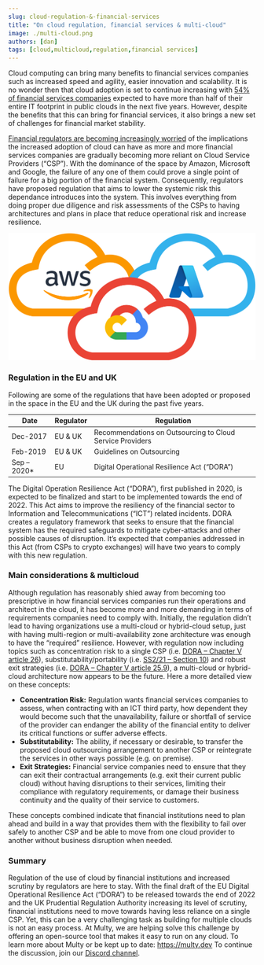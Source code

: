 ```yaml
---
slug: cloud-regulation-&-financial-services
title: "On cloud regulation, financial services & multi-cloud"
image: ./multi-cloud.png
authors: [dan]
tags: [cloud,multicloud,regulation,financial services]
---
```

Cloud computing can bring many benefits to financial services companies such as increased speed and agility, easier innovation and scalability. It is no wonder then that cloud adoption is set to continue increasing with [54% of financial services companies](https://www.mckinsey.com/business-functions/mckinsey-digital/our-insights/three-big-moves-that-can-decide-a-financial-institutions-future-in-the-cloud) expected to have more than half of their entire IT footprint in public clouds in the next five years. However, despite the benefits that this can bring for financial services, it also brings a new set of challenges for financial market stability.

[Financial regulators are becoming increasingly worried](https://www.ft.com/content/29405a47-586b-4c5a-b641-0f479b4cee1d) of the implications the increased adoption of cloud can have as more and more financial services companies are gradually becoming more reliant on Cloud Service Providers (“CSP”). With the dominance of the space by Amazon, Microsoft and Google, the failure of any one of them could prove a single point of failure for a big portion of the financial system. Consequently, regulators have proposed regulation that aims to lower the systemic risk this dependance introduces into the system. This involves everything from doing proper due diligence and risk assessments of the CSPs to having architectures and plans in place that reduce operational risk and increase resilience.

<div class="text--center" >

<div style={{display: 'block',marginLeft: 'auto',marginRight: 'auto',width: '70%'}}>

![On Cloud Regulation & Financial Services](./multi-cloud.png)

</div>

</div>

<!--truncate-->

### Regulation in the EU and UK

Following are some of the regulations that have been adopted or proposed in the space in the EU and the UK during the past five years.

| Date                                               | Regulator                                               | Regulation                                                       |
|----------------------------------------------------|---------------------------------------------------------|------------------------------------------------------------------|
| Dec-2017                                           | EU & UK                                                 | Recommendations on Outsourcing to Cloud Service Providers        |
| Feb-2019                                           | EU & UK                                                 | Guidelines on Outsourcing                                        |
| Sep – 2020*                                        | EU                                                      | Digital Operational Resilience Act (“DORA”)                      |

The Digital Operation Resilience Act (“DORA”), first published in 2020, is expected to be finalized and start to be implemented towards the end of 2022. This Act aims to improve the resiliency of the financial sector to Information and Telecommunications (“ICT”) related incidents. DORA creates a regulatory framework that seeks to ensure that the financial system has the required safeguards to mitigate cyber-attacks and other possible causes of disruption.  It’s expected that companies addressed in this Act (from CSPs to crypto exchanges) will have two years to comply with this new regulation.

### Main considerations & multicloud

Although regulation has reasonably shied away from becoming too prescriptive in how financial services companies run their operations and architect in the cloud, it has become more and more demanding in terms of requirements companies need to comply with. Initially, the regulation didn’t lead to having organizations use a multi-cloud or hybrid-cloud setup, just with having multi-region or multi-availability zone architecture was enough to have the “required” resilience. However, with regulation now including topics such as concentration risk to a single CSP (i.e. [DORA – Chapter V article 26]( https://eur-lex.europa.eu/legal-content/EN/TXT/?uri=celex%3A52020PC0595#:~:text=1094/2010%2C%20respectively.-,Article%2026,-Preliminary%20assessment%20of)), substitutability/portability (i.e. [SS2/21 – Section 10](https://www.prevalent.net/compliance/pra-ss2-21/#:~:text=10%20Business%20continuity%20and%20exit%20plans)) and robust exit strategies (i.e. [DORA – Chapter V article 25.9](https://eur-lex.europa.eu/legal-content/EN/TXT/?uri=celex%3A52020PC0595#:~:text=9.-,Financial%20entities,-shall%20put%20in)), a multi-cloud or hybrid-cloud architecture now appears to be the future.
Here a more detailed view on these concepts:
- **Concentration Risk:** Regulation wants financial services companies to assess, when contracting with an ICT third party, how dependent they would become such that the unavailability, failure or shortfall of service of the provider can endanger the ability of the financial entity to deliver its critical functions or suffer adverse effects.
- **Substitutability:** The ability, if necessary or desirable, to transfer the proposed cloud outsourcing arrangement to another CSP or reintegrate the services in other ways possible (e.g. on premise).
- **Exit Strategies:** Financial service companies need to ensure that they can exit their contractual arrangements (e.g. exit their current public cloud) without having disruptions to their services, limiting their compliance with regulatory requirements, or damage their business continuity and the quality of their service to customers.

These concepts combined indicate that financial institutions need to plan ahead and build in a way that provides them with the flexibility to fail over safely to another CSP and be able to move from one cloud provider to another without business disruption when needed.

### Summary
Regulation of the use of cloud by financial institutions and increased scrutiny by regulators are here to stay. With the final draft of the EU Digital Operational Resilience Act (“DORA”) to be released towards the end of 2022 and the UK Prudential Regulation Authority increasing its level of scrutiny, financial institutions need to move towards having less reliance on a single CSP.
Yet, this can be a very challenging task as building for multiple clouds is not an easy process. At Multy, we are helping solve this challenge by offering an open-source tool that makes it easy to run on any cloud. To learn more about Multy or be kept up to date: https://multy.dev To continue the discussion, join our [Discord channel](https://discord.gg/QfPb4EqNs2).    
